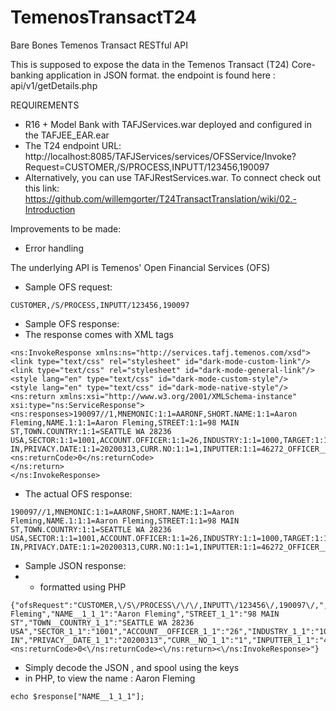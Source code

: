 # TemenosTransactT24
Bare Bones Temenos Transact RESTful API

This is supposed to expose the data in the Temenos Transact (T24) Core-banking application in JSON format.
the endpoint is found here : api/v1/getDetails.php

REQUIREMENTS
* R16 + Model Bank with TAFJServices.war deployed and configured in the TAFJEE_EAR.ear
* The T24 endpoint URL:  http://localhost:8085/TAFJServices/services/OFSService/Invoke?Request=CUSTOMER,/S/PROCESS,INPUTT/123456,190097
* Alternatively, you can use TAFJRestServices.war. To connect check out this link: https://github.com/willemgorter/T24TransactTranslation/wiki/02.-Introduction


Improvements to be made:
* Error handling

The underlying API is Temenos' Open Financial Services (OFS)

* Sample OFS request:
````
CUSTOMER,/S/PROCESS,INPUTT/123456,190097
````

* Sample OFS response:
* The response comes with XML tags
````
<ns:InvokeResponse xmlns:ns="http://services.tafj.temenos.com/xsd">
<link type="text/css" rel="stylesheet" id="dark-mode-custom-link"/>
<link type="text/css" rel="stylesheet" id="dark-mode-general-link"/>
<style lang="en" type="text/css" id="dark-mode-custom-style"/>
<style lang="en" type="text/css" id="dark-mode-native-style"/>
<ns:return xmlns:xsi="http://www.w3.org/2001/XMLSchema-instance" xsi:type="ns:ServiceResponse">
<ns:responses>190097//1,MNEMONIC:1:1=AARONF,SHORT.NAME:1:1=Aaron Fleming,NAME.1:1:1=Aaron Fleming,STREET:1:1=98 MAIN ST,TOWN.COUNTRY:1:1=SEATTLE WA 28236 USA,SECTOR:1:1=1001,ACCOUNT.OFFICER:1:1=26,INDUSTRY:1:1=1000,TARGET:1:1=999,NATIONALITY:1:1=US,CUSTOMER.STATUS:1:1=2,RESIDENCE:1:1=US,LANGUAGE:1:1=1,COMPANY.BOOK:1:1=GB0010001,CLS.CPARTY:1:1=NO,DATE.OF.BIRTH:1:1=19780812,AML.CHECK:1:1=NULL,AML.RESULT:1:1=NULL,INTERNET.BANKING.SERVICE:1:1=NULL,MOBILE.BANKING.SERVICE:1:1=NULL,BACKUP.WITHHOLD:1:1=NO,PRIVACY.STATUS:1:1=OPT-IN,PRIVACY.DATE:1:1=20200313,CURR.NO:1:1=1,INPUTTER:1:1=46272_OFFICER__OFS_SEAT,DATE.TIME:1:1=2004281447,AUTHORISER:1:1=46272_OFFICER_OFS_SEAT,CO.CODE:1:1=GB0010001,DEPT.CODE:1:1=1</ns:responses>
<ns:returnCode>0</ns:returnCode>
</ns:return>
</ns:InvokeResponse>
````

* The actual OFS response:
````
190097//1,MNEMONIC:1:1=AARONF,SHORT.NAME:1:1=Aaron Fleming,NAME.1:1:1=Aaron Fleming,STREET:1:1=98 MAIN ST,TOWN.COUNTRY:1:1=SEATTLE WA 28236 USA,SECTOR:1:1=1001,ACCOUNT.OFFICER:1:1=26,INDUSTRY:1:1=1000,TARGET:1:1=999,NATIONALITY:1:1=US,CUSTOMER.STATUS:1:1=2,RESIDENCE:1:1=US,LANGUAGE:1:1=1,COMPANY.BOOK:1:1=GB0010001,CLS.CPARTY:1:1=NO,DATE.OF.BIRTH:1:1=19780812,AML.CHECK:1:1=NULL,AML.RESULT:1:1=NULL,INTERNET.BANKING.SERVICE:1:1=NULL,MOBILE.BANKING.SERVICE:1:1=NULL,BACKUP.WITHHOLD:1:1=NO,PRIVACY.STATUS:1:1=OPT-IN,PRIVACY.DATE:1:1=20200313,CURR.NO:1:1=1,INPUTTER:1:1=46272_OFFICER__OFS_SEAT,DATE.TIME:1:1=2004281447,AUTHORISER:1:1=46272_OFFICER_OFS_SEAT,CO.CODE:1:1=GB0010001,DEPT.CODE:1:1=1
````


* Sample JSON response:
* - formatted using PHP
````
{"ofsRequest":"CUSTOMER,\/S\/PROCESS\/\/\/,INPUTT\/123456\/,190097\/,","MNEMONIC_1_1":"AARONF","SHORT__NAME_1_1":"Aaron Fleming","NAME__1_1_1":"Aaron Fleming","STREET_1_1":"98 MAIN ST","TOWN__COUNTRY_1_1":"SEATTLE WA 28236 USA","SECTOR_1_1":"1001","ACCOUNT__OFFICER_1_1":"26","INDUSTRY_1_1":"1000","TARGET_1_1":"999","NATIONALITY_1_1":"US","CUSTOMER__STATUS_1_1":"2","RESIDENCE_1_1":"US","LANGUAGE_1_1":"1","COMPANY__BOOK_1_1":"GB0010001","CLS__CPARTY_1_1":"NO","DATE__OF__BIRTH_1_1":"19780812","AML__CHECK_1_1":"NULL","AML__RESULT_1_1":"NULL","INTERNET__BANKING__SERVICE_1_1":"NULL","MOBILE__BANKING__SERVICE_1_1":"NULL","BACKUP__WITHHOLD_1_1":"NO","PRIVACY__STATUS_1_1":"OPT-IN","PRIVACY__DATE_1_1":"20200313","CURR__NO_1_1":"1","INPUTTER_1_1":"46272_OFFICER__OFS_SEAT","DATE__TIME_1_1":"2004281447","AUTHORISER_1_1":"46272_OFFICER_OFS_SEAT","CO__CODE_1_1":"GB0010001","DEPT__CODE_1_1":"1<\/ns:responses><ns:returnCode>0<\/ns:returnCode><\/ns:return><\/ns:InvokeResponse>"}
````

* Simply decode the JSON , and spool using the keys
* in PHP, to view the name : Aaron Fleming
````
echo $response["NAME__1_1_1"];

````

